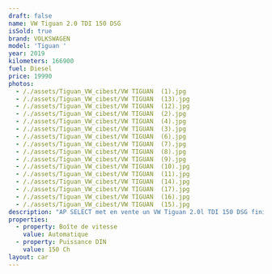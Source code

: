 ```yaml
---
draft: false
name: VW Tiguan 2.0 TDI 150 DSG
isSold: true
brand: VOLKSWAGEN
model: 'Tiguan '
year: 2019
kilometers: 166900
fuel: Diesel
price: 19990
photos:
  - /./assets/Tiguan_VW_cibest/VW TIGUAN  (1).jpg
  - /./assets/Tiguan_VW_cibest/VW TIGUAN  (13).jpg
  - /./assets/Tiguan_VW_cibest/VW TIGUAN  (12).jpg
  - /./assets/Tiguan_VW_cibest/VW TIGUAN  (2).jpg
  - /./assets/Tiguan_VW_cibest/VW TIGUAN  (4).jpg
  - /./assets/Tiguan_VW_cibest/VW TIGUAN  (3).jpg
  - /./assets/Tiguan_VW_cibest/VW TIGUAN  (6).jpg
  - /./assets/Tiguan_VW_cibest/VW TIGUAN  (7).jpg
  - /./assets/Tiguan_VW_cibest/VW TIGUAN  (8).jpg
  - /./assets/Tiguan_VW_cibest/VW TIGUAN  (9).jpg
  - /./assets/Tiguan_VW_cibest/VW TIGUAN  (10).jpg
  - /./assets/Tiguan_VW_cibest/VW TIGUAN  (11).jpg
  - /./assets/Tiguan_VW_cibest/VW TIGUAN  (14).jpg
  - /./assets/Tiguan_VW_cibest/VW TIGUAN  (17).jpg
  - /./assets/Tiguan_VW_cibest/VW TIGUAN  (16).jpg
  - /./assets/Tiguan_VW_cibest/VW TIGUAN  (15).jpg
description: "AP SELECT met en vente un VW Tiguan 2.0l TDI 150 DSG finition IQ.Drive .\nModèle du 06/2019 avec 166900km.\n\nCouleur gris Indium, intérieur Tissus\n\nVéhicule origine France \U0001F1EB\U0001F1F7 de première main.\n\nVendu avec une garantie complète 6 mois.\n\nEntretiens et historique complet dans le réseau VW.\n\nLes pneus et freins sont en très bon état.\n4 pneus hivers disponible.\n\nÉquipements et options :\n- Boîte DSG 7\n- Virtual Cockpit\n- Intérieur cuir IQ.Drive\n- Discover Pro tactile\n- GPS 3D Europe\n- Lane Assist\n- Front Assist\n- Pack Carbon intérieur\n- Jantes 17 pouces originales\n- Phares Bi Xénon directionnels\n- Feux de jour à LED\n- Controle automatique des feux de route ALS\n- Parc distance contrôle PDC avant / arrière\n- Caméra de recul\n- Park Assist\n- Keyless Ouverture / fermeture sans clés\n- Démarrage sans clés\n- Connexion Ipod et USB\n- Volant sport multifonctions\n- Affichage multifonctions plus\n- Climatisation bi zone\n- Éclairage et essuie-glaces automatique\n- Rétroviseurs rabattable électriquement et chauffants\n- Rétroviseurs int / ext Electrochrome\n- Bluetooth\n- Éclairage d ambiance\n\n\nDisponible et visible sur RDV pour acheteur sérieux.\n\nPossibilité d'une garantie 3, 6 ou 12 mois en supplément.\n\nRéalisation des démarches d'immatriculation.\n\nAP SELECT c'est des solutions de courtage et conciergerie sur mesure pour profiter librement de sa passion et de son patrimoine.\n\nPrenez le volant, AP SELECT s'occupe du reste."
properties:
  - property: Boîte de vitesse
    value: Automatique
  - property: Puissance DIN
    value: 150 Ch
layout: car
---
```


